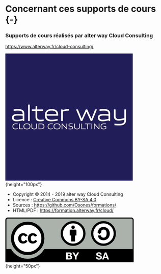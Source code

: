# Concernant ces supports de cours {-}

### Supports de cours réalisés par alter way Cloud Consulting

<https://www.alterway.fr/cloud-consulting/>

![Logo AWCC](images/logo-awcc.jpg){height="100px"}

- Copyright © 2014 - 2019 alter way Cloud Consulting
- Licence : [Creative Commons BY-SA 4.0](https://creativecommons.org/licenses/by-sa/4.0/deed.fr)
- Sources : <https://github.com/Osones/formations/>
- HTML/PDF : <https://formation.alterway.fr/cloud/>

![Licence Creative Commons BY-SA 4.0](images/licence.png){height="50px"}

